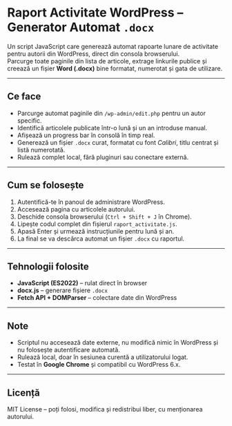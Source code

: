 # Raport Activitate WordPress – Generator Automat `.docx`

Un script JavaScript care generează automat rapoarte lunare de activitate pentru autorii din WordPress, direct din consola browserului.  
Parcurge toate paginile din lista de articole, extrage linkurile publice și creează un fișier **Word (.docx)** bine formatat, numerotat și gata de utilizare.

---

## Ce face
- Parcurge automat paginile din `/wp-admin/edit.php` pentru un autor specific.
- Identifică articolele publicate într-o lună și un an introduse manual.
- Afișează un progress bar în consolă în timp real.
- Generează un fișier `.docx` curat, formatat cu font *Calibri*, titlu centrat și listă numerotată.
- Rulează complet local, fără pluginuri sau conectare externă.

---

## Cum se folosește
1. Autentifică-te în panoul de administrare WordPress.  
2. Accesează pagina cu articolele autorului.
3. Deschide consola browserului (`Ctrl + Shift + J` în Chrome).  
4. Lipește codul complet din fișierul `raport_activitate.js`.  
5. Apasă Enter și urmează instrucțiunile pentru lună și an.  
6. La final se va descărca automat un fișier `.docx` cu raportul.

---

## Tehnologii folosite
- **JavaScript (ES2022)** – rulat direct în browser  
- **docx.js** – generare fișiere `.docx`  
- **Fetch API + DOMParser** – colectare date din WordPress  

---

## Note
- Scriptul nu accesează date externe, nu modifică nimic în WordPress și nu folosește autentificare automată.  
- Rulează local, doar în sesiunea curentă a utilizatorului logat.  
- Testat în **Google Chrome** și compatibil cu WordPress 6.x.  

---

## Licență
MIT License – poți folosi, modifica și redistribui liber, cu menționarea autorului.
